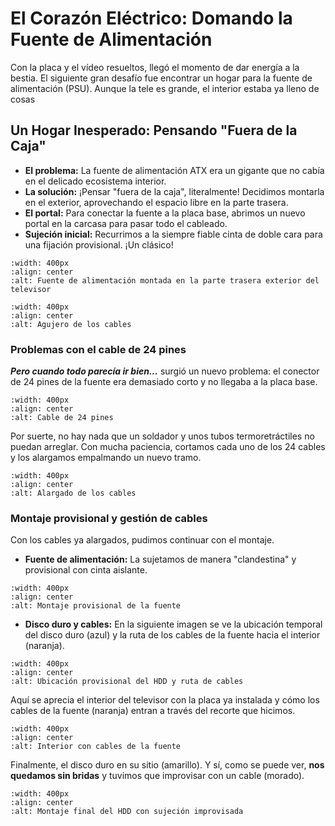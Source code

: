 # El Corazón Eléctrico: Domando la Fuente de Alimentación

Con la placa y el vídeo resueltos, llegó el momento de dar energía a la bestia. El siguiente gran desafío fue encontrar un hogar para la fuente de alimentación (PSU). Aunque la tele es grande, el interior estaba ya lleno de cosas

## Un Hogar Inesperado: Pensando "Fuera de la Caja"

-   **El problema:** La fuente de alimentación ATX era un gigante que no cabía en el delicado ecosistema interior.
-   **La solución:** ¡Pensar "fuera de la caja", literalmente! Decidimos montarla en el exterior, aprovechando el espacio libre en la parte trasera.
-   **El portal:** Para conectar la fuente a la placa base, abrimos un nuevo portal en la carcasa para pasar todo el cableado.
-   **Sujeción inicial:** Recurrimos a la siempre fiable cinta de doble cara para una fijación provisional. ¡Un clásico!

```{image} /_static/img/10.png
:width: 400px
:align: center
:alt: Fuente de alimentación montada en la parte trasera exterior del televisor
```

```{image} /_static/img/11.png
:width: 400px
:align: center
:alt: Agujero de los cables
```

### Problemas con el cable de 24 pines

***Pero cuando todo parecía ir bien...*** surgió un nuevo problema: el conector de 24 pines de la fuente era demasiado corto y no llegaba a la placa base.

```{image} /_static/img/12.png
:width: 400px
:align: center
:alt: Cable de 24 pines
```

Por suerte, no hay nada que un soldador y unos tubos termoretráctiles no puedan arreglar. Con mucha paciencia, cortamos cada uno de los 24 cables y los alargamos empalmando un nuevo tramo.

```{image} /_static/img/15.png
:width: 400px
:align: center
:alt: Alargado de los cables 
```

### Montaje provisional y gestión de cables

Con los cables ya alargados, pudimos continuar con el montaje.

- **Fuente de alimentación:** La sujetamos de manera "clandestina" y provisional con cinta aislante.

```{image} /_static/img/16.png
:width: 400px
:align: center
:alt: Montaje provisional de la fuente
```

- **Disco duro y cables:** En la siguiente imagen se ve la ubicación temporal del disco duro (azul) y la ruta de los cables de la fuente hacia el interior (naranja).

```{image} /_static/img/17.png
:width: 400px
:align: center
:alt: Ubicación provisional del HDD y ruta de cables
```

Aquí se aprecia el interior del televisor con la placa ya instalada y cómo los cables de la fuente (naranja) entran a través del recorte que hicimos.

```{image} /_static/img/18.png
:width: 400px
:align: center
:alt: Interior con cables de la fuente
```

Finalmente, el disco duro en su sitio (amarillo). Y sí, como se puede ver, **nos quedamos sin bridas** y tuvimos que improvisar  con un cable (morado). 

```{image} /_static/img/20.png
:width: 400px
:align: center
:alt: Montaje final del HDD con sujeción improvisada
```
